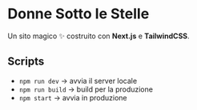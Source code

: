 # Donne Sotto le Stelle

Un sito magico ✨ costruito con **Next.js** e **TailwindCSS**.

## Scripts
- `npm run dev` → avvia il server locale
- `npm run build` → build per la produzione
- `npm start` → avvia in produzione
